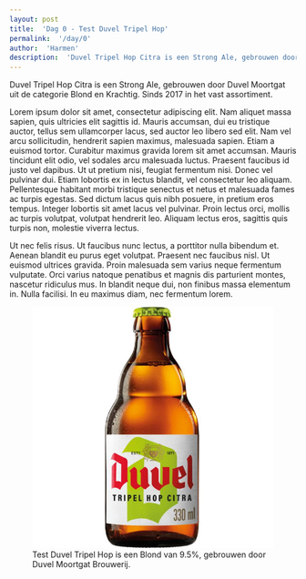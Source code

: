 ```yaml
---
layout: post
title:  'Dag 0 - Test Duvel Tripel Hop'
permalink:  '/day/0'
author:  'Harmen'
description:  'Duvel Tripel Hop Citra is een Strong Ale, gebrouwen door Duvel Moortgat uit de categorie Blond en Krachtig. Sinds 2017 in het vast assortiment.'
---
```

<p class='intro'><span class='dropcap'>D</span>uvel Tripel Hop Citra is een Strong Ale, gebrouwen door Duvel Moortgat uit de categorie Blond en Krachtig. Sinds 2017 in het vast assortiment.</p>

Lorem ipsum dolor sit amet, consectetur adipiscing elit. Nam aliquet massa sapien, quis ultricies elit sagittis id. Mauris accumsan, dui eu tristique auctor, tellus sem ullamcorper lacus, sed auctor leo libero sed elit. Nam vel arcu sollicitudin, hendrerit sapien maximus, malesuada sapien. Etiam a euismod tortor. Curabitur maximus gravida lorem sit amet accumsan. Mauris tincidunt elit odio, vel sodales arcu malesuada luctus. Praesent faucibus id justo vel dapibus. Ut ut pretium nisi, feugiat fermentum nisi. Donec vel pulvinar dui. Etiam lobortis ex in lectus blandit, vel consectetur leo aliquam. Pellentesque habitant morbi tristique senectus et netus et malesuada fames ac turpis egestas. Sed dictum lacus quis nibh posuere, in pretium eros tempus. Integer lobortis sit amet lacus vel pulvinar. Proin lectus orci, mollis ac turpis volutpat, volutpat hendrerit leo. Aliquam lectus eros, sagittis quis turpis non, molestie viverra lectus.

Ut nec felis risus. Ut faucibus nunc lectus, a porttitor nulla bibendum et. Aenean blandit eu purus eget volutpat. Praesent nec faucibus nisl. Ut euismod ultrices gravida. Proin malesuada sem varius neque fermentum vulputate. Orci varius natoque penatibus et magnis dis parturient montes, nascetur ridiculus mus. In blandit neque dui, non finibus massa elementum in. Nulla facilisi. In eu maximus diam, nec fermentum lorem.

<figure><img src='/assets/img/day_0.jpg' alt=''/> <figcaption>Test Duvel Tripel Hop is een Blond van 9.5%, gebrouwen door Duvel Moortgat Brouwerij.</figcaption></figure>
